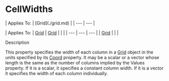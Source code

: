 




<h1 class="heading"><span class="name">CellWidths</span></h1>
| Applies To: | [Grid](./grid.md) |
| --- | ---  |

| Applies To: | [Grid](./grid.md) | [Grid](./grid.md) |  |  |
| --- | --- | ---  |
| [Grid](./grid.md) |  |  |


Description


This property specifies the width of each column in a [Grid](./grid.md) object in the units specified by its [Coord](coord.md) property. It may be a scalar or a vector whose length is the same as the number of columns implied by the Values property. If it is a scalar, it specifies a constant column width. If it is a vector it specifies the width of each column individually.



